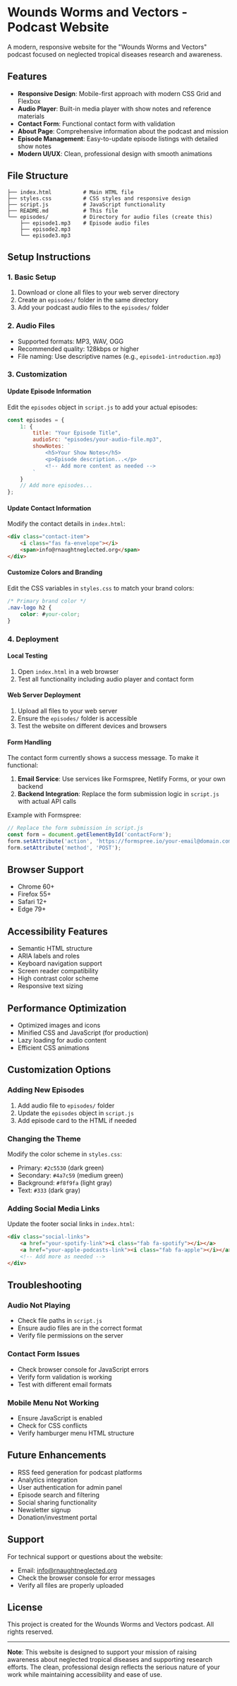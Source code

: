 # Wounds Worms and Vectors - Podcast Website

A modern, responsive website for the "Wounds Worms and Vectors" podcast focused on neglected tropical diseases research and awareness.

## Features

- **Responsive Design**: Mobile-first approach with modern CSS Grid and Flexbox
- **Audio Player**: Built-in media player with show notes and reference materials
- **Contact Form**: Functional contact form with validation
- **About Page**: Comprehensive information about the podcast and mission
- **Episode Management**: Easy-to-update episode listings with detailed show notes
- **Modern UI/UX**: Clean, professional design with smooth animations

## File Structure

```
├── index.html          # Main HTML file
├── styles.css          # CSS styles and responsive design
├── script.js           # JavaScript functionality
├── README.md           # This file
└── episodes/           # Directory for audio files (create this)
    ├── episode1.mp3    # Episode audio files
    ├── episode2.mp3
    └── episode3.mp3
```

## Setup Instructions

### 1. Basic Setup
1. Download or clone all files to your web server directory
2. Create an `episodes/` folder in the same directory
3. Add your podcast audio files to the `episodes/` folder

### 2. Audio Files
- Supported formats: MP3, WAV, OGG
- Recommended quality: 128kbps or higher
- File naming: Use descriptive names (e.g., `episode1-introduction.mp3`)

### 3. Customization

#### Update Episode Information
Edit the `episodes` object in `script.js` to add your actual episodes:

```javascript
const episodes = {
    1: {
        title: "Your Episode Title",
        audioSrc: "episodes/your-audio-file.mp3",
        showNotes: `
            <h5>Your Show Notes</h5>
            <p>Episode description...</p>
            <!-- Add more content as needed -->
        `
    }
    // Add more episodes...
};
```

#### Update Contact Information
Modify the contact details in `index.html`:

```html
<div class="contact-item">
    <i class="fas fa-envelope"></i>
    <span>info@rnaughtneglected.org</span>
</div>
```

#### Customize Colors and Branding
Edit the CSS variables in `styles.css` to match your brand colors:

```css
/* Primary brand color */
.nav-logo h2 {
    color: #your-color;
}
```

### 4. Deployment

#### Local Testing
1. Open `index.html` in a web browser
2. Test all functionality including audio player and contact form

#### Web Server Deployment
1. Upload all files to your web server
2. Ensure the `episodes/` folder is accessible
3. Test the website on different devices and browsers

#### Form Handling
The contact form currently shows a success message. To make it functional:

1. **Email Service**: Use services like Formspree, Netlify Forms, or your own backend
2. **Backend Integration**: Replace the form submission logic in `script.js` with actual API calls

Example with Formspree:
```javascript
// Replace the form submission in script.js
const form = document.getElementById('contactForm');
form.setAttribute('action', 'https://formspree.io/your-email@domain.com');
form.setAttribute('method', 'POST');
```

## Browser Support

- Chrome 60+
- Firefox 55+
- Safari 12+
- Edge 79+

## Accessibility Features

- Semantic HTML structure
- ARIA labels and roles
- Keyboard navigation support
- Screen reader compatibility
- High contrast color scheme
- Responsive text sizing

## Performance Optimization

- Optimized images and icons
- Minified CSS and JavaScript (for production)
- Lazy loading for audio content
- Efficient CSS animations

## Customization Options

### Adding New Episodes
1. Add audio file to `episodes/` folder
2. Update the `episodes` object in `script.js`
3. Add episode card to the HTML if needed

### Changing the Theme
Modify the color scheme in `styles.css`:
- Primary: `#2c5530` (dark green)
- Secondary: `#4a7c59` (medium green)
- Background: `#f8f9fa` (light gray)
- Text: `#333` (dark gray)

### Adding Social Media Links
Update the footer social links in `index.html`:
```html
<div class="social-links">
    <a href="your-spotify-link"><i class="fab fa-spotify"></i></a>
    <a href="your-apple-podcasts-link"><i class="fab fa-apple"></i></a>
    <!-- Add more as needed -->
</div>
```

## Troubleshooting

### Audio Not Playing
- Check file paths in `script.js`
- Ensure audio files are in the correct format
- Verify file permissions on the server

### Contact Form Issues
- Check browser console for JavaScript errors
- Verify form validation is working
- Test with different email formats

### Mobile Menu Not Working
- Ensure JavaScript is enabled
- Check for CSS conflicts
- Verify hamburger menu HTML structure

## Future Enhancements

- RSS feed generation for podcast platforms
- Analytics integration
- User authentication for admin panel
- Episode search and filtering
- Social sharing functionality
- Newsletter signup
- Donation/investment portal

## Support

For technical support or questions about the website:
- Email: info@rnaughtneglected.org
- Check the browser console for error messages
- Verify all files are properly uploaded

## License

This project is created for the Wounds Worms and Vectors podcast. All rights reserved.

---

**Note**: This website is designed to support your mission of raising awareness about neglected tropical diseases and supporting research efforts. The clean, professional design reflects the serious nature of your work while maintaining accessibility and ease of use. 